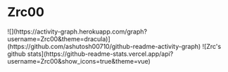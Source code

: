 <h1>Zrc00</h1>
![](https://activity-graph.herokuapp.com/graph?username=Zrc00&theme=dracula)](https://github.com/ashutosh00710/github-readme-activity-graph)
![Zrc's github stats](https://github-readme-stats.vercel.app/api?username=Zrc00&show_icons=true&theme=vue)

